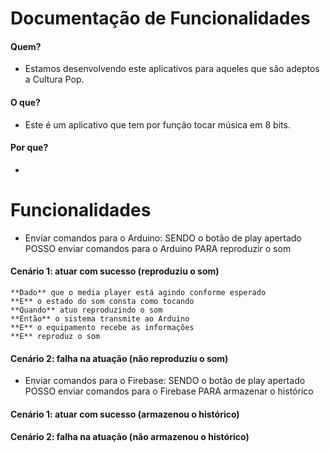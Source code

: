 # Documentação de Funcionalidades

#### Quem?
* Estamos desenvolvendo este aplicativos para aqueles que são adeptos a Cultura Pop.

#### O que?
* Este é um aplicativo que tem por função tocar música em 8 bits.

#### Por que?
* 

# Funcionalidades
* Enviar comandos para o Arduino:
    SENDO o botão de play apertado
    POSSO enviar comandos para o Arduino
    PARA reproduzir o som
 
 #### Cenário 1: atuar com sucesso (reproduziu o som)
    **Dado** que o media player está agindo conforme esperado
    **E** o estado do som consta como tocando
    **Quando** atuo reproduzindo o som
    **Então** o sistema transmite ao Arduino
    **E** o equipamento recebe as informações
    **E** reproduz o som
    
 #### Cenário 2: falha na atuação (não reproduziu o som)

* Enviar comandos para o Firebase:
    SENDO o botão de play apertado
    POSSO enviar comandos para o Firebase
    PARA armazenar o histórico

#### Cenário 1: atuar com sucesso (armazenou o histórico)
    
#### Cenário 2: falha na atuação (não armazenou o histórico)
